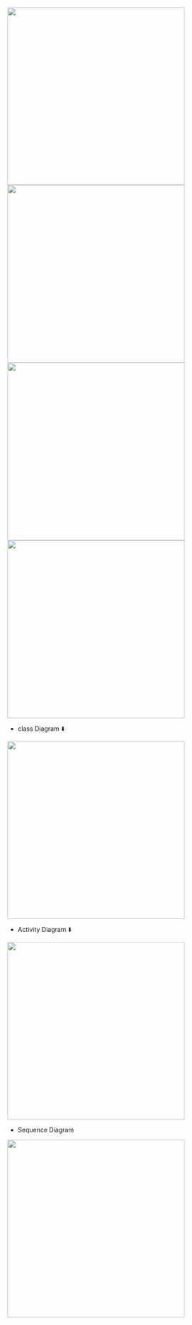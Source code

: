 <img src="https://github.com/user-attachments/assets/db965b46-cc15-4566-9578-a449f6232e5e" width="400" height="400">
<img src="https://github.com/user-attachments/assets/0fdf3638-2e4f-44df-81ae-5b775dc51905" width="400" height="400">
<br>
<img src="https://github.com/user-attachments/assets/9475a8f5-c0ef-4527-afdb-f8bf68b97f7d" width="400" height="400">
<img src="https://github.com/user-attachments/assets/4622b537-2001-428e-bcb5-ad7d59952530" width="400" height="400">
<br>

 - class Diagram ⬇️

<img src="https://github.com/user-attachments/assets/da5f57db-28fd-4133-8543-d0672a363983" width="400" height="400">
<br>

- Activity Diagram ⬇️

<img src="https://github.com/user-attachments/assets/2d2e2f9f-84af-47e1-b76f-5a1bf8a2285d" width="400" height="400">

- Sequence Diagram

<img src="https://github.com/user-attachments/assets/06bb8247-c0bc-4384-b06a-cd3aa3de2880" width="400" height="400">

